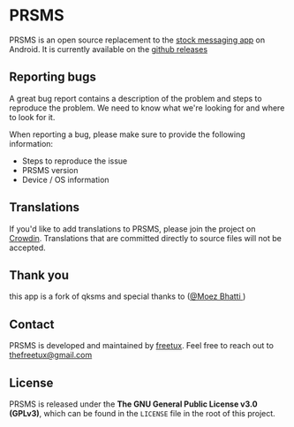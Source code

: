 

# PRSMS



PRSMS is an open source replacement to the [stock messaging app](https://github.com/android/platform_packages_apps_mms) on Android. It is currently available on the [github releases](https://github.com/herotux/prsms/releases) 


## Reporting bugs

A great bug report contains a description of the problem and steps to reproduce the problem. We need to know what we're looking for and where to look for it.

When reporting a bug, please make sure to provide the following information:
- Steps to reproduce the issue
- PRSMS version
- Device / OS information

## Translations

If you'd like to add translations to PRSMS, please join the project on [Crowdin](https://crowdin.com/project/PRSMS). Translations that are committed directly to source files will not be accepted.

## Thank you

this app is a fork of qksms and special thanks to ([@Moez Bhatti ](https://github.com/moezbhatti))

## Contact

PRSMS is developed and maintained by [freetux](https://github.com/herotux). Feel free to reach out to thefreetux@gmail.com

## License

PRSMS is released under the **The GNU General Public License v3.0 (GPLv3)**, which can be found in the `LICENSE` file in the root of this project.
